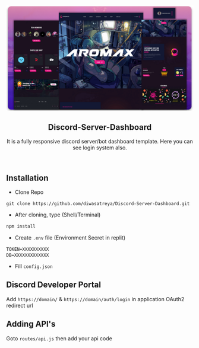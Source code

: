 

<div align="center">
  
  
  <img src="serverdash.png" />

  <h2 align="center">Discord-Server-Dashboard</h2>

  It is a fully responsive discord server/bot dashboard template. Here you can see login system also. 


</div>

<br>

## Installation

- Clone Repo
```
git clone https://github.com/diwasatreya/Discord-Server-Dashboard.git
```

- After cloning, type (Shell/Terminal)
```js
npm install
```

- Create `.env` file (Environment Secret in replit)
```
TOKEN=XXXXXXXXXX
DB=XXXXXXXXXXXXX
```

- Fill `config.json` 


## Discord Developer Portal
Add `https://domain/` & `https://domain/auth/login` in application OAuth2 redirect url 


## Adding API's
Goto `routes/api.js` then add your api code

<div align="center>
            
            ![image](https://user-images.githubusercontent.com/74746579/168328818-6995ed8d-915d-4083-9279-3d94e1d150c5.png)
            </div>
            
